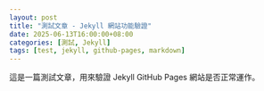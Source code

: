 ```yaml
---
layout: post
title: "測試文章 - Jekyll 網站功能驗證"
date: 2025-06-13T16:00:00+08:00
categories: [測試, Jekyll]
tags: [test, jekyll, github-pages, markdown]
---
```


這是一篇測試文章，用來驗證 Jekyll GitHub Pages 網站是否正常運作。

